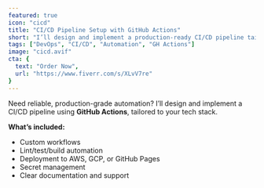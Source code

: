 ```yaml
---
featured: true
icon: "cicd"
title: "CI/CD Pipeline Setup with GitHub Actions"
short: "I’ll design and implement a production-ready CI/CD pipeline tailored to your stack."
tags: ["DevOps", "CI/CD", "Automation", "GH Actions"]
image: "cicd.avif"
cta: {
  text: "Order Now",
  url: "https://www.fiverr.com/s/XLvV7re"
}
---
```


Need reliable, production-grade automation? I’ll design and implement a CI/CD pipeline using **GitHub Actions**, tailored to your tech stack.

**What’s included:**
- Custom workflows
- Lint/test/build automation
- Deployment to AWS, GCP, or GitHub Pages
- Secret management
- Clear documentation and support